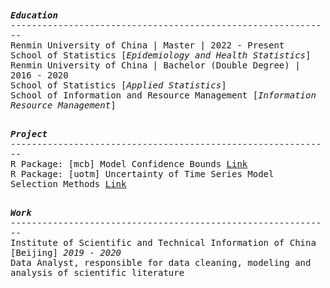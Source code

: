 <samp>
  <b><i>Education</i></b> </br>
  -------------------------------------------------------------</br>
  Renmin University of China | Master | 2022 - Present </br>
  School of Statistics [<i>Epidemiology and Health Statistics</i>] </br>
  Renmin University of China | Bachelor (Double Degree) | 2016 - 2020 </br>
  School of Statistics [<i>Applied Statistics</i>] </br>
  School of Information and Resource Management [<i>Information Resource Management</i>] </br>
  </br>
  
  <b><i>Project</i></b> </br>
  -------------------------------------------------------------</br>
  R Package: [mcb] Model Confidence Bounds <a href="https://cran.r-project.org/web/packages/mcb/index.html">Link</a> </br>
  R Package: [uotm] Uncertainty of Time Series Model Selection Methods <a href="https://cran.r-project.org/web/packages/uotm/index.html">Link</a> </br>
  </br>
  
  <b><i>Work</i></b> </br>
  -------------------------------------------------------------</br>
  Institute of Scientific and Technical Information of China [Beijing] <i>2019 - 2020</i></br>
  Data Analyst, responsible for data cleaning, modeling and analysis of scientific literature
</samp>
